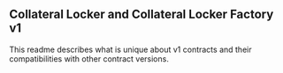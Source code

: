 ## Collateral Locker and Collateral Locker Factory v1

This readme describes what is unique about v1 contracts and their compatibilities with other contract versions.
